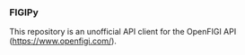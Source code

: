 ### FIGIPy

This repository is an unofficial API client for the OpenFIGI API (https://www.openfigi.com/).

